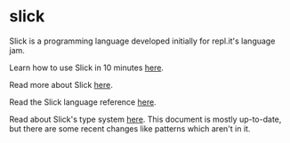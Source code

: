 # slick
Slick is a programming language developed initially for repl.it's language jam.

Learn how to use Slick in 10 minutes [here](/docs/tutorial.md).

Read more about Slick [here](/docs/about.md).

Read the Slick language reference [here](/docs/language-features.md).

Read about Slick's type system [here](/docs/typing.pdf). This document is mostly
up-to-date, but there are some recent changes like patterns which aren't in it.

